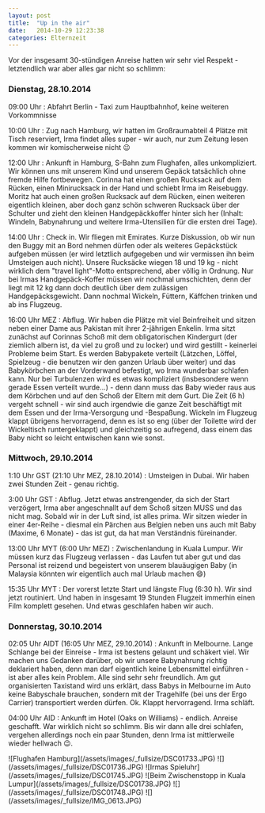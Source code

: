 ```yaml
---
layout: post
title:  "Up in the air"
date:   2014-10-29 12:23:38
categories: Elternzeit
---
```

Vor der insgesamt 30-stündigen Anreise hatten wir sehr viel Respekt - letztendlich war aber alles gar nicht so schlimm:

### Dienstag, 28.10.2014

09:00 Uhr
:   Abfahrt Berlin - Taxi zum Hauptbahnhof, keine weiteren Vorkommnisse

10:00 Uhr
:   Zug nach Hamburg, wir hatten im Großraumabteil 4 Plätze mit Tisch reserviert, Irma findet alles super - wir auch, nur zum Zeitung lesen kommen wir komischerweise nicht :wink:

12:00 Uhr
:   Ankunft in Hamburg, S-Bahn zum Flughafen, alles unkompliziert. Wir können uns mit unserem Kind und unserem Gepäck tatsächlich ohne fremde Hilfe fortbewegen. Corinna hat einen großen Rucksack auf dem Rücken, einen Minirucksack in der Hand und schiebt Irma im Reisebuggy. Moritz hat auch einen großen Rucksack auf dem Rücken, einen weiteren eigentlich kleinen, aber doch ganz schön schweren Rucksack über der Schulter und zieht den kleinen Handgepäckkoffer hinter sich her (Inhalt: Windeln, Babynahrung und weitere Irma-Utensilien für die ersten drei Tage).

14:00 Uhr
:   Check in. Wir fliegen mit Emirates. Kurze Diskussion, ob wir nun den Buggy mit an Bord nehmen dürfen oder als weiteres Gepäckstück aufgeben müssen (er wird letztlich aufgegeben und wir vermissen ihn beim Umsteigen auch nicht).
    Unsere Rucksäcke wiegen 18 und 19 kg - nicht wirklich dem "travel light"-Motto entsprechend, aber völlig in Ordnung. Nur bei Irmas Handgepäck-Koffer müssen wir nochmal umschichten, denn der liegt mit 12 kg dann doch deutlich über dem zulässigen Handgepäcksgewicht.
    Dann nochmal Wickeln, Füttern, Käffchen trinken und ab ins Flugzeug.

16:00 Uhr MEZ
:   Abflug. Wir haben die Plätze mit viel Beinfreiheit und sitzen neben einer Dame aus Pakistan mit ihrer 2-jährigen Enkelin. Irma sitzt zunächst auf Corinnas Schoß mit dem obligatorischen Kindergurt (der ziemlich albern ist, da viel zu groß und zu locker) und wird gestillt - keinerlei Probleme beim Start. Es werden Babypakete verteilt (Lätzchen, Löffel, Spielzeug - die benutzen wir den ganzen Urlaub über weiter) und das Babykörbchen an der Vorderwand befestigt, wo Irma wunderbar schlafen kann. Nur bei Turbulenzen wird es etwas kompliziert (insbesondere wenn gerade Essen verteilt wurde...) - denn dann muss das Baby wieder raus aus dem Körbchen und auf den Schoß der Eltern mit dem Gurt.
    Die Zeit (6 h) vergeht schnell - wir sind auch irgendwie die ganze Zeit beschäftigt mit dem Essen und der Irma-Versorgung und -Bespaßung. Wickeln im Flugzeug klappt übrigens hervorragend, denn es ist so eng (über der Toilette wird der Wickeltisch runtergeklappt) und gleichzeitig so aufregend, dass einem das Baby nicht so leicht entwischen kann wie sonst.

### Mittwoch, 29.10.2014

1:10 Uhr GST (21:10 Uhr MEZ, 28.10.2014)
:   Umsteigen in Dubai. Wir haben zwei Stunden Zeit - genau richtig.

3:00 Uhr GST
:   Abflug. Jetzt etwas anstrengender, da sich der Start verzögert, Irma aber angeschnallt auf dem Schoß sitzen MUSS und das nicht mag. Sobald wir in der Luft sind, ist alles prima. Wir sitzen wieder in einer 4er-Reihe - diesmal ein Pärchen aus Belgien neben uns auch mit Baby (Maxime, 6 Monate) - das ist gut, da hat man Verständnis füreinander.

13:00 Uhr MYT (6:00 Uhr MEZ)
:   Zwischenlandung in Kuala Lumpur. Wir müssen kurz das Flugzeug verlassen - das Laufen tut aber gut und das Personal ist reizend und begeistert von unserem blauäugigen Baby (in Malaysia könnten wir eigentlich auch mal Urlaub machen :smile:)

15:35 Uhr MYT
:   Der vorerst letzte Start und längste Flug (6:30 h). Wir sind jetzt routiniert. Und haben in insgesamt 19 Stunden Flugzeit immerhin einen Film komplett gesehen. Und etwas geschlafen haben wir auch.

### Donnerstag, 30.10.2014

02:05 Uhr AIDT (16:05 Uhr MEZ, 29.10.2014)
:   Ankunft in Melbourne. Lange Schlange bei der Einreise - Irma ist bestens gelaunt und schäkert viel. Wir machen uns Gedanken darüber, ob wir unsere Babynahrung richtig deklariert haben, denn man darf eigentlich keine Lebensmittel einführen - ist aber alles kein Problem. Alle sind sehr sehr freundlich.
    Am gut organisierten Taxistand wird uns erklärt, dass Babys in Melbourne im Auto keine Babyschale brauchen, sondern mit der Tragehilfe (bei uns der Ergo Carrier) transportiert werden dürfen. Ok. Klappt hervorragend. Irma schläft.

04:00 Uhr AID
:   Ankunft im Hotel (Oaks on Williams) - endlich. Anreise geschafft. War wirklich nicht so schlimm.
    Bis wir dann alle drei schlafen, vergehen allerdings noch ein paar Stunden, denn Irma ist mittlerweile wieder hellwach :wink:.


<div class="carousel">
![Flughafen Hamburg](/assets/images/_fullsize/DSC01733.JPG)
![](/assets/images/_fullsize/DSC01736.JPG)
![Irmas Spieluhr](/assets/images/_fullsize/DSC01745.JPG)
![Beim Zwischenstopp in Kuala Lumpur](/assets/images/_fullsize/DSC01738.JPG)
![](/assets/images/_fullsize/DSC01748.JPG)
![](/assets/images/_fullsize/IMG_0613.JPG)
</div>
